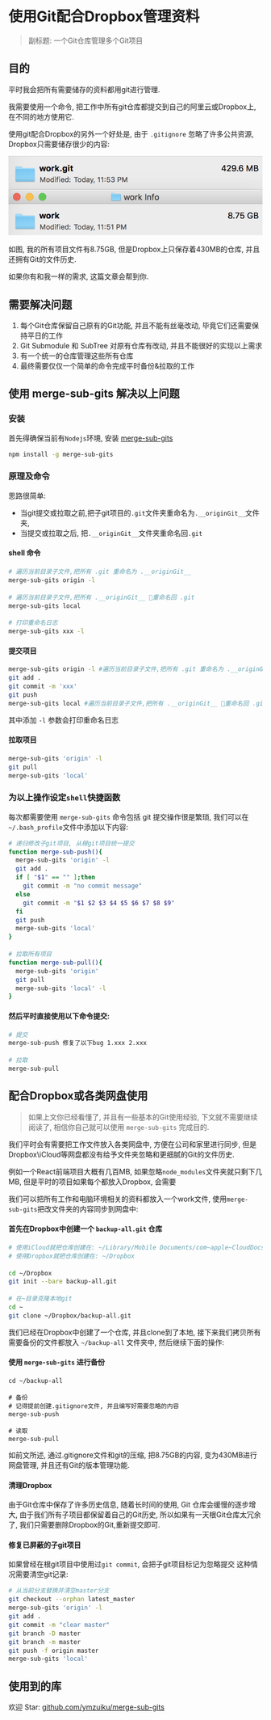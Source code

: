 # 使用Git配合Dropbox管理资料

> 副标题: 一个Git仓库管理多个Git项目

## 目的

平时我会把所有需要储存的资料都用git进行管理.

我需要使用一个命令, 把工作中所有git仓库都提交到自己的阿里云或Dropbox上, 在不同的地方使用它.

使用git配合Dropbox的另外一个好处是, 由于 `.gitignore` 忽略了许多公共资源, Dropbox只需要储存很少的内容:

![](.imgs/2018-07-28-23-55-29.png)


如图, 我的所有项目文件有8.75GB, 但是Dropbox上只保存着430MB的仓库, 并且还拥有Git的文件历史.

如果你有和我一样的需求, 这篇文章会帮到你.

## 需要解决问题
1. 每个Git仓库保留自己原有的Git功能, 并且不能有丝毫改动, 毕竟它们还需要保持平日的工作
2. Git Submodule 和 SubTree 对原有仓库有改动, 并且不能很好的实现以上需求
3. 有一个统一的仓库管理这些所有仓库
4. 最终需要仅仅一个简单的命令完成平时备份&拉取的工作

## 使用 merge-sub-gits 解决以上问题

### 安装

首先得确保当前有`Nodejs`环境, 安装 [merge-sub-gits](https://github.com/ymzuiku/merge-sub-gits)

```sh
npm install -g merge-sub-gits
```


### 原理及命令

思路很简单:
- 当git提交或拉取之前,把子git项目的`.git`文件夹重命名为`.__originGit__`文件夹,
- 当提交或拉取之后, 把`.__originGit__`文件夹重命名回`.git`

#### shell 命令

```sh
# 遍历当前目录子文件,把所有 .git 重命名为 .__originGit__
merge-sub-gits origin -l 

# 遍历当前目录子文件,把所有 .__originGit__ 重命名回 .git
merge-sub-gits local

# 打印重命名日志
merge-sub-gits xxx -l 
```

#### 提交项目

```sh
merge-sub-gits origin -l #遍历当前目录子文件,把所有 .git 重命名为 .__originGit__
git add .
git commit -m 'xxx'
git push
merge-sub-gits local #遍历当前目录子文件,把所有 .__originGit__ 重命名回 .git
```

其中添加 `-l` 参数会打印重命名日志

#### 拉取项目

```sh
merge-sub-gits 'origin' -l
git pull
merge-sub-gits 'local'
```

### 为以上操作设定`shell`快捷函数

每次都需要使用 `merge-sub-gits` 命令包括 git 提交操作很是繁琐, 我们可以在`~/.bash_profile`文件中添加以下内容:

```sh
# 递归修改子git项目, 从根git项目统一提交
function merge-sub-push(){
  merge-sub-gits 'origin' -l
  git add .
  if [ "$1" == "" ];then
    git commit -m "no commit message"
  else 
    git commit -m "$1 $2 $3 $4 $5 $6 $7 $8 $9"
  fi
  git push
  merge-sub-gits 'local'
}

# 拉取所有项目
function merge-sub-pull(){
  merge-sub-gits 'origin'
  git pull
  merge-sub-gits 'local' -l
}
```

#### 然后平时直接使用以下命令提交:

```sh
# 提交
merge-sub-push 修复了以下bug 1.xxx 2.xxx

# 拉取
merge-sub-pull
```

## 配合Dropbox或各类网盘使用

> 如果上文你已经看懂了, 并且有一些基本的Git使用经验, 下文就不需要继续阅读了, 相信你自己就可以使用 `merge-sub-gits` 完成目的.

我们平时会有需要把工作文件放入各类网盘中, 方便在公司和家里进行同步, 但是Dropbox\iCloud等网盘都没有给予文件夹忽略和更细腻的Git的文件历史.

例如一个React前端项目大概有几百MB, 如果忽略`node_modules`文件夹就只剩下几MB, 但是平时的项目如果每个都放入Dropbox, 会需要

我们可以把所有工作和电脑环境相关的资料都放入一个work文件, 使用`merge-sub-gits`把改文件夹的内容同步到网盘中:

#### 首先在Dropbox中创建一个 `backup-all.git` 仓库
```sh
# 使用iCloud就把仓库创建在: ~/Library/Mobile Documents/com~apple~CloudDocs/
# 使用Dropbox就把仓库创建在: ~/Dropbox

cd ~/Dropbox
git init --bare backup-all.git

# 在~目录克隆本地git
cd ~
git clone ~/Dropbox/backup-all.git

```
我们已经在Dropbox中创建了一个仓库, 并且clone到了本地, 接下来我们拷贝所有需要备份的文件都放入 `~/backup-all` 文件夹中, 然后继续下面的操作:

#### 使用 `merge-sub-gits` 进行备份
```
cd ~/backup-all

# 备份
# 记得提前创建.gitignore文件, 并且编写好需要忽略的内容
merge-sub-push

# 读取
merge-sub-pull
``` 
如前文所述, 通过.gitignore文件和git的压缩, 把8.75GB的内容, 变为430MB进行网盘管理, 并且还有Git的版本管理功能.

#### 清理Dropbox
由于Git仓库中保存了许多历史信息, 随着长时间的使用, Git 仓库会缓慢的逐步增大, 由于我们所有子项目都保留着自己的Git历史, 所以如果有一天根Git仓库太冗余了, 我们只需要删除Dropbox的Git,重新提交即可.

#### 修复已屏蔽的子git项目

如果曾经在根git项目中使用过`git commit`, 会把子git项目标记为忽略提交
这种情况需要清空git记录:

```sh
# 从当前分支替换并清空master分支
git checkout --orphan latest_master
merge-sub-gits 'origin' -l
git add .
git commit -m "clear master"
git branch -D master
git branch -m master
git push -f origin master
merge-sub-gits 'local'
```

## 使用到的库

欢迎 Star: [github.com/ymzuiku/merge-sub-gits](https://github.com/ymzuiku/merge-sub-gits)
